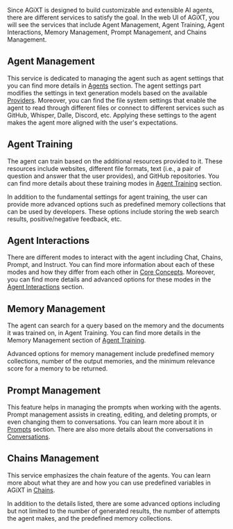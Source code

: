 Since AGiXT is designed to build customizable and extensible AI agents, there are different services to satisfy the goal. In the web UI of AGiXT, you will see the services that include Agent Management, Agent Training, Agent Interactions, Memory Management, Prompt Management, and Chains Management.

## Agent Management
This service is dedicated to managing the agent such as agent settings that you can find more details in [Agents](https://josh-xt.github.io/AGiXT/2-Concepts/03-Agents.html) section. The agent settings part modifies the settings in text generation models based on the available [Providers](https://josh-xt.github.io/AGiXT/2-Concepts/02-Providers.html). Moreover, you can find the file system settings that enable the agent to read through different files or connect to different services such as GitHub, Whisper, Dalle, Discord, etc. Applying these settings to the agent makes the agent more aligned with the user's expectations.

## Agent Training
The agent can train based on the additional resources provided to it. These resources include websites, different file formats, text (i.e., a pair of question and answer that the user provides), and GitHub repositories. You can find more details about these training modes in [Agent Training](https://josh-xt.github.io/AGiXT/2-Concepts/09-Agent%20Training.html) section.

In addition to the fundamental settings for agent training, the user can provide more advanced options such as predefined memory collections that can be used by developers. These options include storing the web search results, positive/negative feedback, etc.

## Agent Interactions
There are different modes to interact with the agent including Chat, Chains, Prompt, and Instruct. You can find more information about each of these modes and how they differ from each other in [Core Concepts](https://josh-xt.github.io/AGiXT/2-Concepts/0-Core%20Concepts.html). Moreover, you can find more details and advanced options for these modes in the [Agent Interactions](https://josh-xt.github.io/AGiXT/2-Concepts/10-Agent%20Interactions.html) section.

## Memory Management
The agent can search for a query based on the memory and the documents it was trained on, in Agent Training. You can find more details in the Memory Management section of [Agent Training](https://josh-xt.github.io/AGiXT/2-Concepts/09-Agent%20Training.html).

Advanced options for memory management include predefined memory collections, number of the output memories, and the minimum relevance score for a memory to be returned.

## Prompt Management
This feature helps in managing the prompts when working with the agents. Prompt management assists in creating, editing, and deleting prompts, or even changing them to conversations. You can learn more about it in [Prompts](https://josh-xt.github.io/AGiXT/2-Concepts/06-Prompts.html) section. There are also more details about the conversations in [Conversations](https://josh-xt.github.io/AGiXT/2-Concepts/07-Conversations.html).

## Chains Management
This service emphasizes the chain feature of the agents. You can learn more about what they are and how you can use predefined variables in AGiXT in [Chains](https://josh-xt.github.io/AGiXT/2-Concepts/07-Chains.html).

In addition to the details listed, there are some advanced options including but not limited to the number of generated results, the number of attempts the agent makes, and the predefined memory collections.
